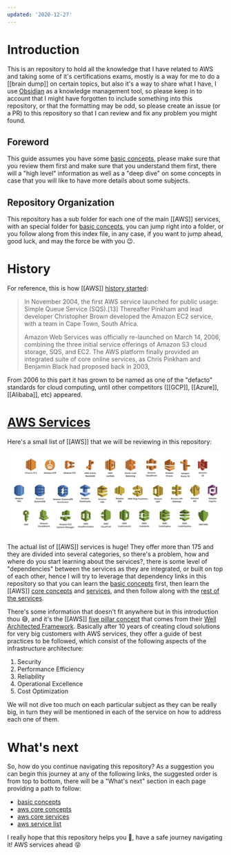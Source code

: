 ```yaml
---
updated: '2020-12-27'
---
```


# Introduction

This is an repository to hold all the knowledge that I have related to AWS and taking some of it's certifications exams, mostly is a way for me to do a [[brain dump]] on certain topics, but also it's a way to share what I have, I use [Obsidian][0] as a knowledge management tool, so please keep in to account that I might have forgotten to include something into this repository, or that the formatting may be odd, so please create an issue (or a PR) to this repository so that I can review and fix any problem you might found.

## Foreword

This guide assumes you have some [basic concepts][1], please make sure that you review them first and make sure that you understand them first, there will a "high level" information as well as a "deep dive" on some concepts in case that you will like to have more details about some subjects.

## Repository Organization

This repository has a sub folder for each one of the main [[AWS]] services, with an special folder for [basic concepts][1], you can jump right into a folder, or you follow along from this index file, in any case, if you want to jump ahead, good luck, and may the force be with you :wink:.

# History

For reference, this is how [[AWS]] [history started][8]:

> In November 2004, the first AWS service launched for public usage: Simple Queue Service (SQS).[13] Thereafter Pinkham and lead developer Christopher Brown developed the Amazon EC2 service, with a team in Cape Town, South Africa.
>
> Amazon Web Services was officially re-launched on March 14, 2006, combining the three initial service offerings of Amazon S3 cloud storage, SQS, and EC2. The AWS platform finally provided an integrated suite of core online services, as Chris Pinkham and Benjamin Black had proposed back in 2003,

From 2006 to this part it has grown to be named as one of the "defacto" standards for cloud computing, until other competitors ([[GCP]], [[Azure]], [[Alibaba]], etc) appeared.

# [AWS Services][2]

Here's a small list of [[AWS]] that we will be reviewing in this repository:

[![All AWS Services](img/aws_services.png)][2]

The actual list of [[AWS]] services is huge! They offer more than 175 and they are divided into several categories, so there's a problem, how and where do you start learning about the services?, there is some level of "dependencies" between the services as they are integrated, or built on top of each other, hence I will try to leverage that dependency links in this repository so that you can learn the [basic concepts][1] first, then learn the [[AWS]] [core concepts][3] and [services][4], and then follow along with the [rest of the services][5].

There's some information that doesn't fit anywhere but in this introduction thou :sweat_smile:, and it's the [[AWS]] [five pillar concept][6] that comes from their [Well Architected Framework][7]. Basically after 10 years of creating cloud solutions for very big customers with AWS services, they offer a guide of best practices to be followed, which consist of the following aspects of the infrastructure architecture:

1. Security
2. Performance Efficiency
3. Reliability
4. Operational Excellence
5. Cost Optimization

We will not dive too much on each particular subject as they can be really big, in turn they will be mentioned in each of the service on how to address each one of them.

# What's next

So, how do you continue navigating this repository? As a suggestion you can begin this journey at any of the following links, the suggested order is from top to bottom, there will be a "What's next" section in each page providing a path to follow:

- [basic concepts][1]
- [aws core concepts][3]
- [aws core services][4]
- [aws service list][5]

I really hope that this repository helps you :hugs:, have a safe journey navigating it! AWS services ahead :stuck_out_tongue_closed_eyes:

[0]: https://obsidian.md/
[1]: https://github.com/ggarcia24/basic_it_knowledge
[2]: https://aws.amazon.com/products/
[3]: aws_core_concepts.md
[4]: aws_core_services.md
[5]: aws_service_list.md
[7]: https://aws.amazon.com/getting-started/fundamentals-core-concepts/?e=gs2020&p=gsrc
[6]: https://aws.amazon.com/architecture/well-architected/?e=gs2020&p=fundcore
[8]: https://en.wikipedia.org/wiki/Amazon_Web_Services#History